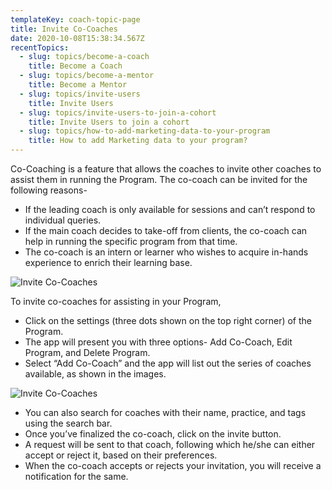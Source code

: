 ```yaml
---
templateKey: coach-topic-page
title: Invite Co-Coaches
date: 2020-10-08T15:38:34.567Z
recentTopics:
  - slug: topics/become-a-coach
    title: Become a Coach
  - slug: topics/become-a-mentor
    title: Become a Mentor
  - slug: topics/invite-users
    title: Invite Users
  - slug: topics/invite-users-to-join-a-cohort
    title: Invite Users to join a cohort
  - slug: topics/how-to-add-marketing-data-to-your-program
    title: How to add Marketing data to your program?
---
```

Co-Coaching is a feature that allows the coaches to invite other coaches to assist them in running the Program. The co-coach can be invited for the following reasons-

* If the leading coach is only available for sessions and can’t respond to individual queries.
* If the main coach decides to take-off from clients, the co-coach can help in running the specific program from that time.
* The co-coach is an intern or learner who wishes to acquire in-hands experience to enrich their learning base. 

![Invite Co-Coaches](/img/edit-program-i.png "Invite Co-Coaches")

To invite co-coaches for assisting in your Program, 

* Click on the settings (three dots shown on the top right corner) of the Program. 
* The app will present you with three options- Add Co-Coach, Edit Program, and Delete Program.
* Select “Add Co-Coach” and the app will list out the series of coaches available, as shown in the images.

![Invite Co-Coaches](/img/add-co-coaches-i.png "Invite Co-Coaches")

* You can also search for coaches with their name, practice, and tags using the search bar.
* Once you’ve finalized the co-coach, click on the invite button. 
* A request will be sent to that coach, following which he/she can either accept or reject it, based on their preferences. 
* When the co-coach accepts or rejects your invitation, you will receive a notification for the same.
